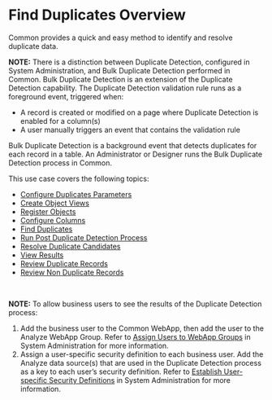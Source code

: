 # Find Duplicates Overview

Common provides a quick and easy method to identify and resolve
duplicate data.

**NOTE:** There is a distinction between Duplicate Detection, configured
in System Administration, and Bulk Duplicate Detection performed in
Common. Bulk Duplicate Detection is an extension of the Duplicate
Detection capability. The Duplicate Detection validation rule runs as a
foreground event, triggered when:

  - A record is created or modified on a page where Duplicate Detection
    is enabled for a column(s)
  - A user manually triggers an event that contains the validation rule

Bulk Duplicate Detection is a background event that detects duplicates
for each record in a table. An Administrator or Designer runs the Bulk
Duplicate Detection process in Common.

This use case covers the following topics:

  - [Configure Duplicates
    Parameters](Configure_Duplicates_Parameters.htm)
  - [Create Object Views](Create_Object_Views.htm)
  - [Register Objects](Register_Objects.htm)
  - [Configure Columns](Configure_Columns.htm)
  - [Find Duplicates](Find_Duplicates.htm)
  - [Run Post Duplicate Detection
    Process](Run_Post_Duplicate_Detection_Process.htm)
  - [Resolve Duplicate Candidates](Resolve_Duplicate_Candidates.htm)
  - [View
    Results](../../../Migration/Construct/Use_Cases/View_Results.htm)
  - [Review Duplicate Records](Review_Duplicate_Records.htm)
  - [Review Non Duplicate Records](Review_Non_Duplicate_Records.htm)

 

**NOTE:** To allow business users to see the results of the Duplicate
Detection process:

1.  Add the business user to the Common WebApp, then add the user to the
    Analyze WebApp Group. Refer to [Assign Users to WebApp
    Groups](../../Sys_Admin/Use_Cases/Assign_Users_to_WebApp_Groups.htm)
    in System Administration for more information.
2.  Assign a user-specific security definition to each business user.
    Add the Analyze data source(s) that are used in the Duplicate
    Detection process as a key to each user’s security definition. Refer
    to [Establish User-specific Security
    Definitions](../../Sys_Admin/Use_Cases/Establish_UserSpecific_Security_Definitions.htm)
    in System Administration for more information.
